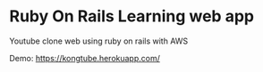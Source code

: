 # Ruby On Rails Learning web app
Youtube clone web using ruby on rails with AWS

Demo: https://kongtube.herokuapp.com/

